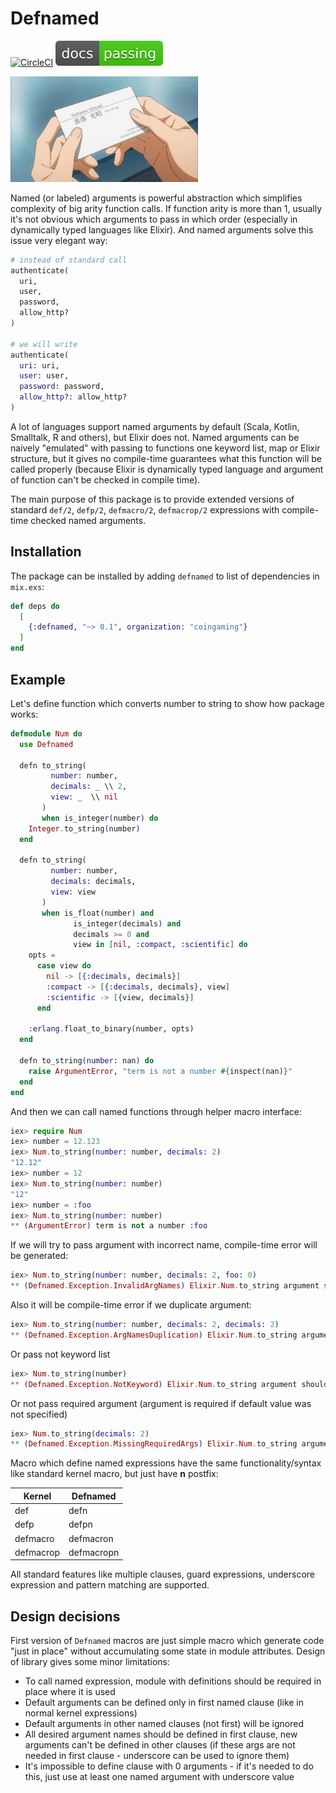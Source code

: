 # Defnamed

[![CircleCI](https://circleci.com/gh/coingaming/defnamed.svg?style=svg)](https://circleci.com/gh/coingaming/defnamed/)
[![Documentation](https://raw.githubusercontent.com/tim2CF/static-asserts/master/documentation-passing.svg?sanitize=true)](https://coingaming.hexdocs.pm/defnamed/)

<img src="priv/img/logo.jpg" width="300"/>

Named (or labeled) arguments is powerful abstraction which simplifies complexity of big arity function calls. If function arity is more than 1, usually it's not obvious which arguments to pass in which order (especially in dynamically typed languages like Elixir). And named arguments solve this issue very elegant way:

```elixir
# instead of standard call
authenticate(
  uri,
  user,
  password,
  allow_http?
)

# we will write
authenticate(
  uri: uri,
  user: user,
  password: password,
  allow_http?: allow_http?
)
```

A lot of languages support named arguments by default (Scala, Kotlin, Smalltalk, R and others), but Elixir does not. Named arguments can be naively "emulated" with passing to functions one keyword list, map or Elixir structure, but it gives no compile-time guarantees what this function will be called properly (because Elixir is dynamically typed language and argument of function can't be checked in compile time).

The main purpose of this package is to provide extended versions of standard `def/2`, `defp/2`, `defmacro/2`, `defmacrop/2` expressions with compile-time checked named arguments.

## Installation

The package can be installed by adding `defnamed` to list of dependencies in `mix.exs`:

```elixir
def deps do
  [
    {:defnamed, "~> 0.1", organization: "coingaming"}
  ]
end
```

## Example

Let's define function which converts number to string to show how package works:

```elixir
defmodule Num do
  use Defnamed

  defn to_string(
         number: number,
         decimals: _ \\ 2,
         view: _  \\ nil
       )
       when is_integer(number) do
    Integer.to_string(number)
  end

  defn to_string(
         number: number,
         decimals: decimals,
         view: view
       )
       when is_float(number) and
              is_integer(decimals) and
              decimals >= 0 and
              view in [nil, :compact, :scientific] do
    opts =
      case view do
        nil -> [{:decimals, decimals}]
        :compact -> [{:decimals, decimals}, view]
        :scientific -> [{view, decimals}]
      end

    :erlang.float_to_binary(number, opts)
  end

  defn to_string(number: nan) do
    raise ArgumentError, "term is not a number #{inspect(nan)}"
  end
end
```

And then we can call named functions through helper macro interface:

```elixir
iex> require Num
iex> number = 12.123
iex> Num.to_string(number: number, decimals: 2)
"12.12"
iex> number = 12
iex> Num.to_string(number: number)
"12"
iex> number = :foo
iex> Num.to_string(number: number)
** (ArgumentError) term is not a number :foo
```

If we will try to pass argument with incorrect name, compile-time error will be generated:

```elixir
iex> Num.to_string(number: number, decimals: 2, foo: 0)
** (Defnamed.Exception.InvalidArgNames) Elixir.Num.to_string argument should be keyword list which can contain only [:decimals, :number, :view] keys without duplication, and mandatory [:number] keys, but got invalid :foo key
```

Also it will be compile-time error if we duplicate argument:

```elixir
iex> Num.to_string(number: number, decimals: 2, decimals: 2)
** (Defnamed.Exception.ArgNamesDuplication) Elixir.Num.to_string argument should be keyword list which can contain only [:decimals, :number, :view] keys without duplication, and mandatory [:number] keys, but keys [:decimals] are duplicated
```

Or pass not keyword list

```elixir
iex> Num.to_string(number)
** (Defnamed.Exception.NotKeyword) Elixir.Num.to_string argument should be keyword list which can contain only [:decimals, :number, :view] keys without duplication, and mandatory [:number] keys, but argument is not a keyword: {:number, [line: 11], nil}
```

Or not pass required argument (argument is required if default value was not specified)

```elixir
iex> Num.to_string(decimals: 2)
** (Defnamed.Exception.MissingRequiredArgs) Elixir.Num.to_string argument should be keyword list which can contain only [:decimals, :number, :view] keys without duplication, and mandatory [:number] keys, but required :number key is not presented
```

Macro which define named expressions have the same functionality/syntax like standard kernel macro, but just have **n** postfix:

| Kernel | Defnamed |
|--------|----------|
| def | defn |
| defp | defpn |
| defmacro | defmacron |
| defmacrop | defmacropn |

All standard features like multiple clauses, guard expressions, underscore expression and pattern matching are supported.

## Design decisions

First version of `Defnamed` macros are just simple macro which generate code "just in place" without accumulating some state in module attributes. Design of library gives some minor limitations:

- To call named expression, module with definitions should be required in place where it is used
- Default arguments can be defined only in first named clause (like in normal kernel expressions)
- Default arguments in other named clauses (not first) will be ignored
- All desired argument names should be defined in first clause, new arguments can't be defined in other clauses (if these args are not needed in first clause - underscore can be used to ignore them)
- It's impossible to define clause with 0 arguments - if it's needed to do this, just use at least one named argument with underscore value
